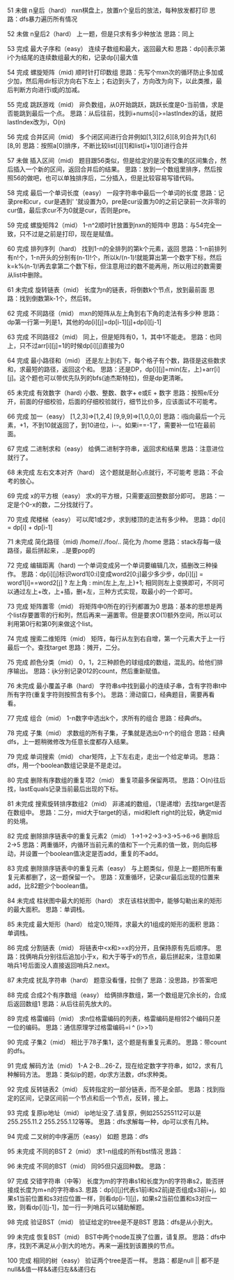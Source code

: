 51
未做
n皇后（hard）
nxn棋盘上，放置n个皇后的放法，每种放发都打印
思路：dfs暴力遍历所有情况

52
未做
n皇后2（hard）
上一题，但是只求有多少种放法
思路：同上

53
完成
最大子序和（easy）
连续子数组和最大，返回最大和
思路：dp[i]表示第i个为结尾的连续数组最大的和，记录dp[i]最大值

54
完成
螺旋矩阵（mid)
顺时针打印数组
思路：先写个mxn次的循环防止多加或少加，然后用dir标识方向右下左上；右边到头了，方向改为向下，以此类推，最后判断方向进行i或j的加减。

55
完成
跳跃游戏（mid）
非负数组，从0开始跳跃，跳跃长度是0-当前值，求是否能跳到最后一个点。
思路：从后往前，找到i+nums[i]>=lastIndex的话，就把lastIndex改为i，O(n)

56
完成
合并区间（mid）
多个闭区间进行合并例如[1,3][2,6][8,9]合并为[1,6][8,9]
思路：按照a[0]排序，不断比较list[i][1]和list[i+1][0]进行合并

57
未做
插入区间（mid）
题目跟56类似，但是给定的是没有交集的区间集合，然后插入一个新的区间，返回合并后的结果。
思路：放到一个数组里排序，然后按照56的做吧，也可以单独排序后，二分插入，但是比较容易写错代码。

58
完成
最后一个单词长度（easy）
一段字符串中最后一个单词的长度
思路：记录pre和cur，cur是遇到' '就设置为0，pre是cur设置为0的之前记录前一次非零的cur值，最后求cur不为0就是cur，否则是pre。

59
完成
螺旋矩阵2（mid）
1-n^2顺时针放置到nxn的矩阵中
思路：与54完全一致，只不过是之前是打印，现在是赋值。

60
完成
排列序列（hard）
找到1-n的全排列的第k个元素，返回
思路：1-n前排列有n!个，1-n开头的分别有(n-1)!个，所以k/(n-1)!就能算出第一个数字下标，然后k=k%(n-1)!再去拿第二个数下标，但注意用过的数不能再用，所以用过的数需要从list中删除。

61
未完成
旋转链表（mid）
长度为n的链表，将倒数k个节点，放到最前面
思路：找到倒数第k-1个，然后转。

62
完成
不同路径（mid）
mxn的矩阵从左上角到右下角的走法有多少种
思路：dp第一行第一列是1，其他的dp[i][j]=dp[i-1][j]+dp[i][j-1]

63
完成
不同路径2（mid）
同上，但是矩阵有0，1，其中1不能走。
思路：也同上，只不过arr[i][j]=1的时候dp[i][j]直接为0

64
完成
最小路径和（mid）
还是左上到右下，每个格子有个数，路径是这些数求和，求最短的路径，返回这个和。
思路：还是DP，dp[i][j]=min(左，上)+arr[i][j]。这个题也可以带优先队列的bfs(迪杰斯特拉)，但是dp更清晰。

65
未完成
有效数字（hard)
小数、整数、数字+ e或E + 数字
思路：按照e/E分开，前面的仔细校验，后面的仔细校验就行，细节比价多，应该面试不可能考。

66
完成
加一（easy）
[1,2,3]=>[1,2,4] [9,9,9]=>[1,0,0,0]
思路：i指向最后一个元素，+1，不到10就返回了，到10进位，i--。如果i==-1了，需要补一位1在最前面。

67
完成
二进制求和（easy）
给俩二进制字符串，返回求和结果
思路：注意进位就行了。

68
未完成
左右文本对齐（hard）
这个题就是耐心点就行，不可能考
思路：不会考的放心。

69
完成
x的平方根（easy）
求x的平方根，只需要返回整数部分即可。
思路：一定是个0-x的数，二分找就行了。

70
完成
爬楼梯（easy）
可以爬1或2步，求到楼顶的走法有多少种。
思路：dp[i] = dp[i] + dp[i-1]

71
未完成
简化路径（mid)
/home//./foo/.. 简化为 /home
思路：stack存每一级路径，最后拼起来，..是要pop的

72
完成
编辑距离（hard)
一个单词变成另一个单词要编辑几次，插删改三种操作。
思路：dp[i][j]标识word1[0:i]变成word2[0:j]最少多少步，dp[i][j] = word1[i]==word2[j] ? 左上角 : min(左上,左,上)+1; 相同则左上变换即可，不同可以通过左上+改，上+插，删+左，三种方式实现，取最小的一个即可。

73
完成
矩阵置零（mid）
将矩阵中0所在的行列都置为0
思路：基本的思想是两个list存要置零的行和列，然后再来一遍置零。但是要求O(1)额外空间，所以可以利用第0行和第0列来做这个list。

74
完成
搜索二维矩阵（mid）
矩阵，每行从左到右自增，第一个元素大于上一行最后一个。查找target
思路：摊开，二分。

75
完成
颜色分类（mid）
0，1，2三种颜色的球组成的数组，混乱的。给他们排序输出。
思路：ijk分别记录012的count，然后重新赋值。

76
未完成
最小覆盖子串（hard）
字符串s中找到最小的连续子串，含有字符串t中所有字符(重复字符则按照含有多个)。
思路：滑动窗口，经典题目，需要再看看。

77
完成
组合（mid）
1-n数字中选出k个，求所有的组合
思路：经典dfs。

78
完成
子集（mid）
求数组的所有子集，子集就是选出0-n个的组合
思路：经典dfs，上一题稍微修改为任意长度都存入结果。

79
完成
单词搜索（mid）
char矩阵，上下左右走，走出一个给定单词。
思路：dfs，用一个boolean数组记录是不是走过。

80
完成
删除有序数组的重复项2（mid）
重复项最多保留两项。
思路：O(n)往后找，lastEquals记录当前最后出现的下标。

81
未完成
搜索旋转排序数组2（mid）
非递减的数组，（1是递增）去找target是否在数组中。
思路：二分，mid大于target的话，mid和left right的比较，确定mid的处境。

82
完成
删除排序链表中的重复元素2（mid）
1->1->2->3->3->5->6->6 删除后 2->5
思路：两重循环，内循环当前元素的值和下一个元素的值一致，则向后移动，并设置一个boolean值决定是否add，重复的不add。

83
完成
删除排序链表中的重复元素（easy）
与上题类似，但是上一题把所有重复元素都删了，这一题保留一个。
思路：双重循环，记录cur最后出现的位置来add，比82题少个boolean值。

84
未完成
柱状图中最大的矩形（hard）
求在该柱状图中，能够勾勒出来的矩形的最大面积。
思路：单调栈。

85
未完成
最大矩形（hard）
给定0,1矩阵，求最大的1组成的矩形的面积
思路：单调栈。

86
完成
分割链表（mid）
将链表中<x和>=x的分开，且保持原有先后顺序。
思路：找俩哨兵分别往后追加小于x，和大于等于x的节点，最后拼起来，注意如果哨兵1号后面没人直接返回哨兵2.next。

87
未完成
扰乱字符串（hard）
题意没看懂，拉倒了
思路：没思路，抄答案吧

88
完成
合成2个有序数组（easy）
给俩排序数组，第一个数组是冗余长的，合成后返回数组1
思路：从后往前先放大的。

89
完成
格雷编码（mid）
求n位格雷编码的列表，格雷编码是相邻2个编码只差一位的编码。
思路：通信原理学过格雷编码=i ^ (i>>1)

90
完成
子集2（mid）
相比于78子集1，这个题是有重复元素的。
思路：带count的dfs。

91
完成
解码方法（mid）
1-A 2-B...26-Z，现在给定数字字符串，如12，求有几种解码方法。
思路：类似ip的题，dp求方法数，dfs求种类。

92
完成
反转链表2（mid）
反转指定的一部分链表，而不是全部。
思路：找到指定的区间，记录区间前一个节点和后一个节点，反转，接上。

93
完成
复原ip地址（mid）
ip地址没了.请复原，例如255255112可以是255.255.11.2 255.255.1.12等等。
思路：dfs求解每一种，dp可以求有几种。

94
完成
二叉树的中序遍历（easy）
如题
思路：dfs

95
未完成
不同的BST 2（mid）
求1-n组成的所有bst情况
思路：

96
未完成
不同的BST（mid）
同95但只返回种数。
思路：

97
完成
交错字符串（中等）
长度为m的字符串s1和长度为n的字符串s2，能否拼接成长度为m+n的字符串s3.
思路：dp[i][j]代表s1前i和s2前j是否组成s3前i+j，如果s1当前位置和s3对应位置一样，则看dp[i-1][j]，如果s2当前位置和s3对应一致，则看dp[i][j-1]，加一行一列哨兵可以辅助解题。

98
完成
验证BST（mid）
验证给定的tree是不是BST
思路：dfs是从小到大。

99
未完成
恢复BST（mid）
BST中两个node互换了位置，请复原。
思路：dfs中序，找到不满足从小到大的地方。再来一遍找到该置换的节点。

100
完成
相同的树（easy）
验证两个tree是否一样。
思路：都是null || 都不是null&&值一样&&递归左&&递归右
